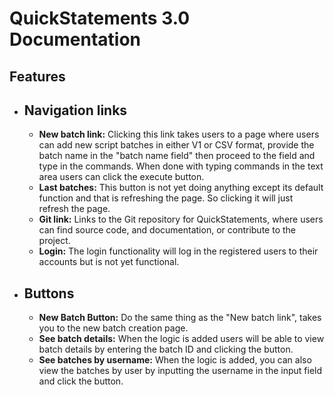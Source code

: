 # QuickStatements 3.0 Documentation

## Features

- ## Navigation links
    - **New batch link:** Clicking this link takes users to a page where users can add new script batches in either V1 or CSV format, provide the batch name in the "batch name field" then proceed to the field and type in the commands. When done with typing commands in the text area users can click the execute button.
    - **Last batches:** This button is not yet doing anything except its default function and that is refreshing the page. So clicking it will just refresh the page.
    - **Git link:** Links to the Git repository for QuickStatements, where users can find source code, and documentation, or contribute to the project.
    - **Login:** The login functionality will log in the registered users to their accounts but is not yet functional.

- ## Buttons
    - **New Batch Button:** Do the same thing as the "New batch link", takes you to the new batch creation page.
    - **See batch details:** When the logic is added users will be able to view batch details by entering the batch ID and clicking the button.
    - **See batches by username:** When the logic is added, you can also view the batches by user by inputting the username in the input field and click the button. 
